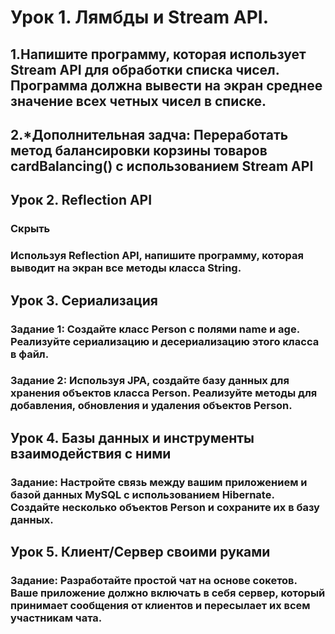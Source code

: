 # Урок 1. Лямбды и Stream API.
## 1.Напишите программу, которая использует Stream API для обработки списка чисел. Программа должна вывести на экран среднее значение всех четных чисел в списке.

## 2.*Дополнительная задча: Переработать метод балансировки корзины товаров cardBalancing() с использованием Stream API

## Урок 2. Reflection API
### Скрыть
### Используя Reflection API, напишите программу, которая выводит на экран все методы класса String.

## Урок 3. Сериализация

### Задание 1: Создайте класс Person с полями name и age. Реализуйте сериализацию и десериализацию этого класса в файл.

### Задание 2: Используя JPA, создайте базу данных для хранения объектов класса Person. Реализуйте методы для добавления, обновления и удаления объектов Person.

## Урок 4. Базы данных и инструменты взаимодействия с ними

### Задание: Настройте связь между вашим приложением и базой данных MySQL с использованием Hibernate. Создайте несколько объектов Person и сохраните их в базу данных.

## Урок 5. Клиент/Сервер своими руками

### Задание: Разработайте простой чат на основе сокетов. Ваше приложение должно включать в себя сервер, который принимает сообщения от клиентов и пересылает их всем участникам чата.